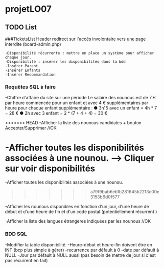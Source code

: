 # projetLO07

## TODO List

###TicketsList
    Header redirect sur l'accès involontaire vers une page interdite (board-admin.php)
    
    -Disponibilité récurrente : mettre en place un système pour afficher chaque jour.
    -Disponibilité : insérer les disponibilités dans la bdd
    -Insérer Parent
    -Insérer Enfants
    -Insérer Recommandation
    
    

### Requêtes SQL à faire
-Chiffre d'affaire du site sur une période
Le salaire des nounous est de 7 € par heure commencée pour un enfant et avec 4 € supplémentaires par heure
pour chaque enfant supplémentaire :
● 3h15 avec un enfant = 4h * 7 = 28 €
● 2h avec 3 enfant = 2 * (7 + 4 + 4) = 30 €

<<<<<<< HEAD
-Afficher la liste des nounous candidates + bouton Accepter/Supprimer //OK

-Afficher toutes les disponibilités associées à une nounou. 
--> Cliquer sur voir disponibilités
=======
-Afficher toutes les disponibilités associées à une nounou.
>>>>>>> a79f9bab6eb1b281645b2213c00e3153b6d0f577

-Afficher les nounous disponibles en fonction d'un jour, d'une heure de début et d'une heure de fin et d'un code postal (potentiellement récurrent )

-Afficher la liste des langues étrangères indiquées par les nounous //OK


### BDD SQL
-Modifier la table disponibilité:
    -Heure-début et heure-fin doivent être en INT (bcp plus simple à gérer)
    -recurrence par défault à 0
    -date par défault à NULL
    -Jour par défault à NULL aussi (pas besoin de mettre de jour si c'est pas récurrent en fait)


